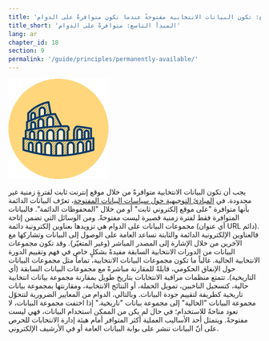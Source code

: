 ```yaml
---
title: 'المبدأ التاسع: تكون البيانات الانتخابية مفتوحةً عندما تكون متوافرةً على الدوام.'
title_short: 'المبدأ التاسع: متوافرةً على الدوام'
lang: ar
chapter_id: 18
section: 9
permalink: '/guide/principles/permanently-available/'
---
```


![متوافرة على الدوام](/assets/images/inventory/principles/permanently-available.png)

يجب أن تكون البيانات الانتخابية متوافرةً من خلال موقع إنترنت ثابت لفترةٍ زمنية غير محدودة. في [المبادئ التوجيهية حول سياسات البيانات المفتوحة](http://sunlightfoundation.com/opendataguidelines/#open-access)، تعرّف البيانات الدائمة بأنها متوافرة "على موقع إلكتروني ثابت" أو من خلال "المحفوظات الدائمة". فالبيانات المتوافرة فقط لفترة زمنية قصيرة ليست مفتوحةً. ومن الوسائل التي تضمن إتاحة مجموعات البيانات على الدوام هي تزويدها بعناوين إلكترونية دائمة (أي عنوان URL دائم). فالعناوين الإلكترونية الدائمة والثابتة تساعد العامة على الوصول إلى البيانات وتشاركها مع الآخرين من خلال الإشارة إلى المصدر المباشر (وغير المتغيّر). وقد تكون مجموعات البيانات من الدورات الانتخابية السابقة مفيدةً بشكلٍ خاص في فهم وتقييم الدورة الانتخابية الحالية. غالباً ما تكون مجموعات البيانات الانتخابية، تماماً مثل مجموعات البيانات حول الإنفاق الحكومي، قابلةً للمقارنة مباشرةً مع مجموعات البيانات السابقة (أي التاريخية). تتمتع منظمات مراقبة الانتخابات بتاريخ طويل بمقارنة مجموعة بيانات انتخابية حالية، كتسجيل الناخبين، تمويل الحملة، أو النتائج الانتخابية، ومقارنتها بمجموعة بيانات تاريخية كطريقة لتقييم جودة البيانات. وبالتالي، الدوام من المعايير الضرورية لتتحوّل مجموعة البيانات "الحالية" إلى مجموعة بيانات "تاريخية." إذا اختفت مجموعة البيانات، لا تعود متاحةً للاستخدام؛ في حال لم يكن من الممكن استخدام البيانات، فهي ليست مفتوحةً. ويتمثل أحد الأساليب العملية أكثر المتوافر أمام هيئة إدارة الانتخابات للحرص على أنّ البيانات تنشر على بوابة البيانات العامة أو في الأرشيف الإلكتروني.
